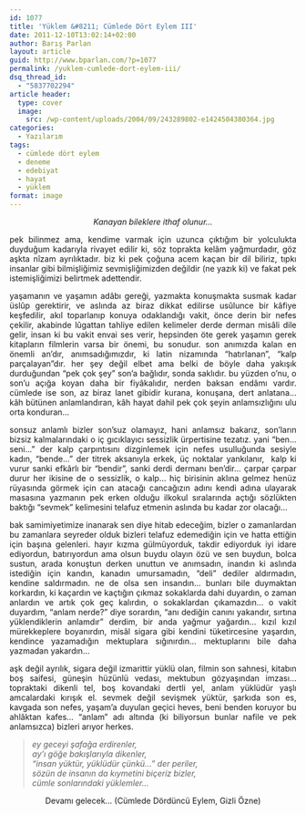 ```yaml
---
id: 1077
title: 'Yüklem &#8211; Cümlede Dört Eylem III'
date: 2011-12-10T13:02:14+02:00
author: Barış Parlan
layout: article
guid: http://www.bparlan.com/?p=1077
permalink: /yuklem-cumlede-dort-eylem-iii/
dsq_thread_id:
  - "5837702294"
article header:
  type: cover
  image:
    src: /wp-content/uploads/2004/09/243289802-e1424504380364.jpg
categories:
  - Yazılarım
tags:
  - cümlede dört eylem
  - deneme
  - edebiyat
  - hayat
  - yüklem
format: image
---
```


<p style="text-align: center;">
  <em>Kanayan bileklere ithaf olunur&#8230;</em>
</p>

<p style="text-align: justify;">
  pek bilinmez ama, kendime varmak için uzunca çıktığım bir yolculukta duyduğum kadarıyla rivayet edilir ki, söz toprakta kelâm yağmurdadır, göz aşkta nîzam ayrılıktadır. biz ki pek çoğuna acem kaçan bir dil biliriz, tıpkı insanlar gibi bilmişliğimiz sevmişliğimizden değildir (ne yazık ki) ve fakat pek istemişliğimizi belirtmek adettendir.
</p>

<p style="text-align: justify;">
  yaşamanın ve yaşamın adâbı gereği, yazmakta konuşmakta susmak kadar üslûp gerektirir, ve aslında az biraz dikkat edilirse usûlunce bir kâfiye keşfedilir, akıl toparlanıp konuya odaklandığı vakit, önce derin bir nefes çekilir, akabinde lûgattan tahliye edilen kelimeler derde derman misâli dile gelir, insan ki bu vakit envai ses verir, hepsinden öte gerek yaşamın gerek kitapların filmlerin varsa bir önemi, bu sonudur. son anımızda kalan en önemli an&#8217;dır, anımsadığımızdır, ki latin nizamında &#8220;hatırlanan&#8221;, &#8220;kalp parçalayan&#8221;dır. her şey değil elbet ama belki de böyle daha yakışık durduğundan &#8220;pek çok şey&#8221; son&#8217;a bağlıdır, sonda saklıdır. bu yüzden o&#8217;nu, o son&#8217;u açığa koyan daha bir fiyâkalıdır, nerden baksan endâmı vardır. cümlede ise son, az biraz lanet gibidir kurana, konuşana, dert anlatana&#8230; kâh bütünen anlamlandıran, kâh hayat dahil pek çok şeyin anlamsızlığını ulu orta konduran&#8230;
</p>

<p style="text-align: justify;">
  sonsuz anlamlı bizler son&#8217;suz olamayız, hani anlamsız bakarız, son&#8217;ların bizsiz kalmalarındaki o iç gıcıklayıcı sessizlik ürpertisine tezatız. yani &#8220;ben&#8230; seni&#8230;&#8221; der kalp çarpıntısını dizginlemek için nefes usulluğunda sesiyle kadın, &#8220;bende&#8230;&#8221; der titrek aksanıyla erkek, üç noktalar yankılanır,  kalp ki vurur sanki efkârlı bir &#8220;bendir&#8221;, sanki derdi dermanı ben&#8217;dir&#8230; çarpar çarpar durur her ikisine de o sessizlik, o kalp&#8230; hiç birisinin aklına gelmez henüz rüyasında görmek için can atacağı cancağızın adını kendi adına ulayarak masasına yazmanın pek erken olduğu ilkokul sıralarında açtığı sözlükten baktığı &#8220;sevmek&#8221; kelimesini telafuz etmenin aslında bu kadar zor olacağı&#8230;
</p>

<p style="text-align: justify;">
  bak samimiyetimize inanarak sen diye hitab edeceğim, bizler o zamanlardan bu zamanlara seyreder olduk bizleri telafuz edemediğin için ve hatta ettiğin için başına gelenleri. hayır kızma gülmüyorduk, takdir ediyorduk iyi idare ediyordun, batırıyordun ama olsun buydu olayın özü ve sen buydun, bolca sustun, arada konuştun derken unuttun ve anımsadın, inandın ki aslında istediğin için kandın, kanadın umursamadın, &#8220;deli&#8221; dediler aldırmadın, kendine saldırmadın. ne de olsa sen insandın&#8230; bunları bile duymaktan korkardın, ki kaçardın ve kaçtığın çıkmaz sokaklarda dahi duyardın, o zaman anlardın ve artık çok geç kalırdın, o sokaklardan çıkamazdın&#8230; o vakit duyardım, &#8220;anlam nerde?&#8221; diye sorardın, &#8220;anı dediğin canını yakandır, sırtına yüklendiklerin anlamdır&#8221; derdim, bir anda yağmur yağardın&#8230; kızıl kızıl mürekkeplere boyanırdın, misâl sigara gibi kendini tüketircesine yaşardın, kendince yazamadığın mektuplara sığınırdın&#8230; mektuplarını bile daha yazmadan yakardın&#8230;
</p>

<p style="text-align: justify;">
  aşk değil ayrılık, sigara değil izmarittir yüklü olan, filmin son sahnesi, kitabın boş saifesi, güneşin hüzünlü vedası, mektubun gözyaşından imzası&#8230; topraktaki dikenli tel, boş kovandaki dertli yel, anlam yüklüdür yaşlı amcalardaki kırışık el. sevmek değil sevişmek yüktür, şarkıda son es, kavgada son nefes, yaşam&#8217;a duyulan geçici heves, beni benden koruyor bu ahlâktan kafes&#8230; &#8220;anlam&#8221; adı altında (ki biliyorsun bunlar nafile ve pek anlamsızca) bizleri arıyor herkes.
</p>

> <p style="text-align: justify;">
>   <em>ey geceyi şafağa erdirenler,</em><br /> <em>ay&#8217;ı göğe bakışlarıyla dikenler,</em><br /> <em>&#8220;insan yüktür, yüklüdür çünkü&#8230;&#8221; der periler,</em><br /> <em>sözün de insanın da kıymetini biçeriz bizler,</em><br /> <em>cümle sonlarındaki yüklemler&#8230;</em>
> </p>

<p style="text-align: center;">
  Devamı gelecek&#8230; (Cümlede Dördüncü Eylem, Gizli Özne)
</p>
